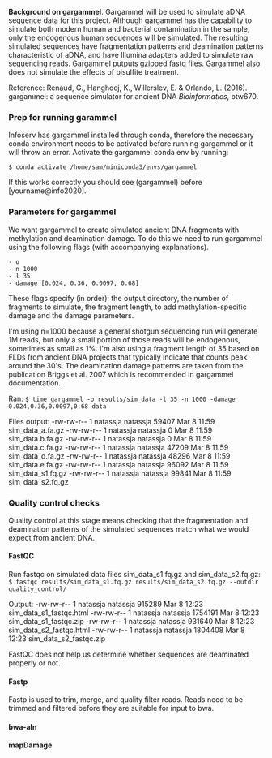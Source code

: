 **Background on gargammel**.
Gargammel will be used to simulate aDNA sequence data for this project. Although gargammel has the capability to simulate both modern human and bacterial contamination in the sample, only the endogenous human sequences will be simulated. The resulting simulated sequences have fragmentation patterns and deamination patterns characteristic of aDNA, and have Illumina adapters added to simulate raw sequencing reads. Gargammel putputs gzipped fastq files. Gargammel also does not simulate the effects of bisulfite treatment.

Reference: Renaud, G., Hanghoej, K., Willerslev, E. & Orlando, L. (2016). gargammel: a sequence simulator for ancient DNA _Bioinformatics_, btw670. 

### Prep for running garammel
Infoserv has gargammel installed through conda, therefore the necessary conda environment needs to be activated before running gargammel or it will throw an error. Activate the gargammel conda env by running: 

	$ conda activate /home/sam/miniconda3/envs/gargammel

If this works correctly you should see (gargammel) before [yourname@info2020]. 

### Parameters for gargammel
We want gargammel to create simulated ancient DNA fragments with methylation and deamination damage. To do this we need to run gargammel using the following flags (with accompanying explanations).

	- o
	- n 1000
	- l 35
	- damage [0.024, 0.36, 0.0097, 0.68]

These flags specify (in order): the output directory, the number of fragments to simulate, the fragment length, to add methylation-specific damage and the damage parameters. 

I'm using n=1000 because a general shotgun sequencing run will generate 1M reads, but only a small portion of those reads will be endogenous, sometimes as small as 1%. I'm also using a fragment length of 35 based on FLDs from ancient DNA projects that typically indicate that counts peak around the 30's. The deamination damage patterns are taken from the publication Briggs et al. 2007 which is recommended in gargammel documentation. 

Ran: 
`$ time gargammel -o results/sim_data -l 35 -n 1000 -damage 0.024,0.36,0.0097,0.68 data`

Files output: 
-rw-rw-r-- 1 natassja natassja  59407 Mar  8 11:59 sim_data_a.fa.gz
-rw-rw-r-- 1 natassja natassja      0 Mar  8 11:59 sim_data.b.fa.gz
-rw-rw-r-- 1 natassja natassja      0 Mar  8 11:59 sim_data.c.fa.gz
-rw-rw-r-- 1 natassja natassja  47209 Mar  8 11:59 sim_data_d.fa.gz
-rw-rw-r-- 1 natassja natassja  48296 Mar  8 11:59 sim_data.e.fa.gz
-rw-rw-r-- 1 natassja natassja  96092 Mar  8 11:59 sim_data_s1.fq.gz
-rw-rw-r-- 1 natassja natassja  99841 Mar  8 11:59 sim_data_s2.fq.gz
### Quality control checks
Quality control at this stage means checking that the fragmentation and deamination patterns of the simulated sequences match what we would expect from ancient DNA. 

#### FastQC
Run fastqc on simulated data files sim_data_s1.fq.gz and sim_data_s2.fq.gz:
`$ fastqc results/sim_data_s1.fq.gz results/sim_data_s2.fq.gz --outdir quality_control/`

Output: 
-rw-rw-r-- 1 natassja natassja  915289 Mar  8 12:23 sim_data_s1_fastqc.html
-rw-rw-r-- 1 natassja natassja 1754191 Mar  8 12:23 sim_data_s1_fastqc.zip
-rw-rw-r-- 1 natassja natassja  931640 Mar  8 12:23 sim_data_s2_fastqc.html
-rw-rw-r-- 1 natassja natassja 1804408 Mar  8 12:23 sim_data_s2_fastqc.zip

FastQC does not help us determine whether sequences are deaminated properly or not. 

#### Fastp
Fastp is used to trim, merge, and quality filter reads. Reads need to be trimmed and filtered before they are suitable for input to bwa. 

#### bwa-aln

#### mapDamage









